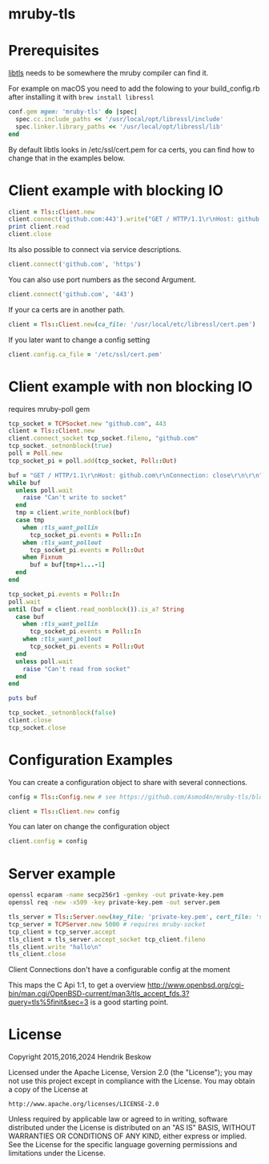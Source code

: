 # mruby-tls

Prerequisites
=============
[libtls](https://www.libressl.org) needs to be somewhere the mruby compiler can find it.

For example on macOS you need to add the folowing to your build_config.rb after installing it with
```brew install libressl```

```ruby
conf.gem mgem: 'mruby-tls' do |spec|
  spec.cc.include_paths << '/usr/local/opt/libressl/include'
  spec.linker.library_paths << '/usr/local/opt/libressl/lib'
end
```

By default libtls looks in /etc/ssl/cert.pem for ca certs, you can find how to change that in the examples below.


Client example with blocking IO
================================
```ruby
client = Tls::Client.new
client.connect('github.com:443').write("GET / HTTP/1.1\r\nHost: github.com\r\nConnection: close\r\n\r\n")
print client.read
client.close
```

Its also possible to connect via service descriptions.
```ruby
client.connect('github.com', 'https')
```

You can also use port numbers as the second Argument.
```ruby
client.connect('github.com', '443')
```

If your ca certs are in another path.

```ruby
client = Tls::Client.new(ca_file: '/usr/local/etc/libressl/cert.pem')
```

If you later want to change a config setting
```ruby
client.config.ca_file = '/etc/ssl/cert.pem'
```

Client example with non blocking IO
====================================
requires mruby-poll gem
```ruby
tcp_socket = TCPSocket.new "github.com", 443
client = Tls::Client.new
client.connect_socket tcp_socket.fileno, "github.com"
tcp_socket._setnonblock(true)
poll = Poll.new
tcp_socket_pi = poll.add(tcp_socket, Poll::Out)

buf = "GET / HTTP/1.1\r\nHost: github.com\r\nConnection: close\r\n\r\n"
while buf
  unless poll.wait
    raise "Can't write to socket"
  end
  tmp = client.write_nonblock(buf)
  case tmp
    when :tls_want_pollin
      tcp_socket_pi.events = Poll::In
    when :tls_want_pollout
      tcp_socket_pi.events = Poll::Out
    when Fixnum
      buf = buf[tmp+1...-1]
  end
end

tcp_socket_pi.events = Poll::In
poll.wait
until (buf = client.read_nonblock()).is_a? String
  case buf
    when :tls_want_pollin
      tcp_socket_pi.events = Poll::In
    when :tls_want_pollout
      tcp_socket_pi.events = Poll::Out
  end
  unless poll.wait
    raise "Can't read from socket"
  end
end

puts buf

tcp_socket._setnonblock(false)
client.close
tcp_socket.close
```

Configuration Examples
======================
You can create a configuration object to share with several connections.
```ruby
config = Tls::Config.new # see https://github.com/Asmod4n/mruby-tls/blob/master/mrblib/config.rb for options.

client = Tls::Client.new config
```

You can later on change the configuration object
```ruby
client.config = config
```

Server example
==============
```sh
openssl ecparam -name secp256r1 -genkey -out private-key.pem
openssl req -new -x509 -key private-key.pem -out server.pem
```
```ruby
tls_server = Tls::Server.new(key_file: 'private-key.pem', cert_file: 'server.pem')
tcp_server = TCPServer.new 5000 # requires mruby-socket
tcp_client = tcp_server.accept
tls_client = tls_server.accept_socket tcp_client.fileno
tls_client.write "hallo\n"
tls_client.close
```

Client Connections don't have a configurable config at the moment

This maps the C Api 1:1, to get a overview http://www.openbsd.org/cgi-bin/man.cgi/OpenBSD-current/man3/tls_accept_fds.3?query=tls%5finit&sec=3 is a good starting point.

License
=======
Copyright 2015,2016,2024 Hendrik Beskow

Licensed under the Apache License, Version 2.0 (the "License");
you may not use this project except in compliance with the License.
You may obtain a copy of the License at

    http://www.apache.org/licenses/LICENSE-2.0

Unless required by applicable law or agreed to in writing, software
distributed under the License is distributed on an "AS IS" BASIS,
WITHOUT WARRANTIES OR CONDITIONS OF ANY KIND, either express or implied.
See the License for the specific language governing permissions and
limitations under the License.
